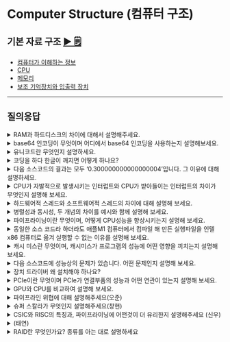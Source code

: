 # Computer Structure (컴퓨터 구조)

## 기본 자료 구조 [▶︎ 🗒](basic.md)

- [컴퓨터가 이해하는 정보](./basic.md#컴퓨터가-이해하는-정보)
- [CPU](./basic.md#CPU)
- [메모리](./basic.md#메모리)
- [보조 기억장치와 입출력 장치](./basic.md#보조기억장치와-입출력장치)

---

## 질의응답

<details>
<summary>RAM과 하드디스크의 차이에 대해서 설명해주세요.</summary>
<p>
- RAM이 CPU가 실행할 프로그램을 저장하는 부품이라면 하드디스크는 전원이 꺼져도 보관할 프로그램을 저장하는 부품
- 휘발성 저장장치인 RAM은 전원이 꺼지면 저장된 내용을 잃지만, 하드디스크는 비휘발성 저장장치이기 때문에 전원이 꺼져도 내용이 남아있다는 차이가 있습니다.
</p>
</details>

<details>
<summary>base64 인코딩이 무엇이며 어디에서 base64 인코딩을 사용하는지 설명해보세요.</summary>
<p>

- 문자 뿐만 아니라 아스키 코드로 표현할 수 없는 이미지 등의 이진 데이터까지 아스키 형태의 문자로 표현하기 위해 사용하는 인코딩 방식
- 주로 이메일에서 첨부파일을 전송하거나 웹에서 이미지 및 파일 데이터를 텍스트 형식으로 포함할 때 사용

창현:

- Base64 인코딩은 바이너리 데이터를 텍스트로 변환하는 인코딩 방식입니다. 변환된 데이터는 일반 텍스트 형식으로 유지되며, 이로 인해 바이너리 데이터를 안전하게 전송하거나 저장할 수 있습니다.
- 이메일에서 첨부파일을 보낼 때 사용합니다. 이메일 프로토콜(SMTP)에서는 바이너리 데이터를 직접 전송할 수 없기 때문에 첨부파일을 Base64로 인코딩하여 전송합니다.
- JWT는 Base64 인코딩을 사용하여 서버와 클라이언트 간에 데이터를 안전하게 주고받을 수 있도록 설계되었습니다.

- Base64를 사용하지 않는 경우:

일반 파일 업로드 (웹사이트): 대부분의 웹사이트에서 파일을 업로드할 때는 Base64 인코딩이 필요하지 않습니다. 브라우저에서 파일을 서버로 업로드할 때는 파일을 그대로 바이너리 형식으로 서버에 전송합니다. 이 과정에서는 **enctype="multipart/form-data"**를 사용하여 바이너리 데이터를 전송하며, Base64로 인코딩할 필요가 없습니다.

</p>
</details>

<details>
<summary>유니코드란 무엇인지 설명하세요.</summary>
<p>

- 여러 국가의 언어나 이모티콘 등을 표현할 수 있는 통일된 문자 집합
- 유니코드마다 부여되어있는 고유한 수 , 코드 포인트를 어떻게 코드로 표현하는지에 따라 다양한 인코딩 방법을 구분 할 수 있습니다.

창현:

- \*유니코드(Unicode)**는 전 세계의 모든 문자를 통일된 방식으로 표현하기 위해 개발된 **문자 인코딩 표준\*\*입니다. 각 언어의 문자, 기호, 이모지 등을 고유한 코드로 정의하여 컴퓨터에서 일관되게 처리할 수 있도록 설계되었습니다.
</p>
</details>

<details>
<summary>코딩을 하다 한글이 깨지면 어떻게 하나요?</summary>

<p>

- 한글이 깨지는 경우는 컴퓨터가 이해할 수 있는 문자의 모음, 문자집합을 인식하지 못했거나, 문자집합을 코드로 표현하는 인코딩 방법을 인식하지 못한 경우입니다
- 따라서 다른 문자 집합을 지원하는 다양한 인코딩 방법을 시도해봐야 합니다

신우 :

- 해당 코딩 환경에서 인식할 수 있는 인코딩 방법, 한글은 대표적으로 EUC-KR과 유니코드등을 확인해 봐야 합니다.
</p>
</details>

<details>
<summary>다음 소스코드의 결과는 모두 ‘0.300000000000000004’입니다. 그 이유에 대해 설명하세요.</summary>
<p>

![문제이미지](img/floating_point.png)

- **부동소수점 수의 이진 표현**:
  컴퓨터는 실수를 이진수(2진법)로 표현합니다. 하지만 `0.1`이나 `0.2` 같은 소수는 이진수로 정확하게 표현할 수 없습니다. 이러한 숫자들은 이진수로 무한하게 반복되므로, 컴퓨터는 이러한 값을 근사치로 저장하게 됩니다.
- **정밀도 한계**:
  컴퓨터가 사용하는 부동소수점 표현(일반적으로 IEEE 754 표준)은 고정된 비트 수를 사용해 소수를 표현합니다. 이로 인해, `0.1 + 0.2`의 결과도 정확히 `0.3`이 아니라 근사치가 됩니다. 이 근사값을 10진수로 변환하면 `0.30000000000000004`로 나타나게 됩니다. 이는 매우 작은 오차이지만, 부동소수점 연산에서는 이러한 오차가 발생할 수밖에 없습니다.
- **언어 간 일관성**:
  Python, Java, JavaScript 같은 언어들은 모두 IEEE 754 표준을 따르기 때문에 동일한 결과가 출력됩니다. 각 언어의 내부적인 소수점 처리 방식이 같기 때문에, 같은 수식을 계산할 때 동일한 오차가 발생합니다.

신우 :

- 실수를 다른 진수로 표현할 때, 정확하게 나누어 떨어지지 않아 무한이 반복되는 수들이 있습니다. 컴퓨터의 경우 데이터를 이진수로 저장하는데, '0.1'이나 '0.2'등은 2진수로 무한이 반복되기 때문에 저장할 수 있는 최대 자릿수에서 근사치를 저장합니다. 이 때문에 '0.1'이 컴퓨터에서는 '0.1'에 가까운 근사값이 나오게 되며 컴퓨터에서는 '0.1 + 0.2 = 0.3' 이 아닌 '0.1 + 0.2 = 0.3000000000000004' 가 나오게 됩니다.
</p>
</details>

<details>
<summary>CPU가 자발적으로 발생시키는 인터럽트와 CPU가 받아들이는 인터럽트의 차이가 무엇인지 설명해 보세요.</summary>
<p>
- **CPU가 자발적으로 발생시키는 인터럽트**는 소프트웨어 인터럽트로 주로 에러와 같은 예외의 상황에서 발생합니다.

**CPU가 받아들이는 인터럽트**는 주로 입출력 장치와 같은 하드웨어 인터럽트에서 일어납니다.

</p>
</details>

<details>
<summary>하드웨어적 스레드와 소프트웨어적 스레드의 차이에 대해 설명해 보세요.</summary>
<p>
- 하드웨어 스레드는 `하나의 코어가 동시에 처리하는 명령어의 단위`를 말합니다.

소프트웨어 스레드는 `하나의 프로그램에서 독립적으로 실행되는 단위`를 의미합니다.

하드웨어 스레드는 `병렬성`을, 소프트웨어 스레드는 `동시성`을 중심으로 작동합니다.

</p>
</details>

<details>
<summary>병렬성과 동시성, 두 개념의 차이를 예시와 함께 설명해 보세요.</summary>
<p>
- 병렬성은 작업을 실제로 같은 시간에 동시에 처리하는 성질을 의미하고 동시성은 작업을 동시에 처리하게끔 보이게하는 성질을 의미합니다. 멀티코어 CPU의 여러 코어가 같은 시각에 명령어를 동시에 처리하는 것이 병렬성의 예시이고, 1코어 1스레드 CPU가 여러 작업을 빠르게 번갈아가며 처리하는 것이 동시성의 예시입니다.
</p>
</details>

<details>
<summary>파이프라이닝이란 무엇이며, 어떻게 CPU성능을 향상시키는지 설명해 보세요.</summary>
<p>
- 명령어 병렬 처리기법은 여러 명령어를 동시에 처리해 CPU의 성능을 높이는 기법입니다.  파이프라이닝은 하나의 명령어를 처리하는 과정을 비슷한 시간 간격으로 쪼갠 뒤, 쪼개진 각각의 단계에서 동시에 실행 가능한 단계를 겹쳐서 실행해 CPU의 처리 성능을 높입니다.
</p>
</details>

<details>
<summary>동일한 소스 코드라 하더라도 애플M1 컴퓨터에서 컴파일 해 만든 실행파일을 인텔x86 컴퓨터로 옮겨 실행할 수 없는 이유를 설명해 보세요.</summary>
<p>
- 동일한 소스코드라도 각기 다른 명령어로 변환될 수 있기 때문입니다. 실행파일은 각각의 컴퓨터가 이해할 수 있는 명령어의 모음이기 때문에 CPU마다 이해하는 명령어의 집합이 다릅니다. 따라서 실행할 수 있는 실행파일도 달라집니다.
</p>
</details>

<details>
<summary>캐시 미스란 무엇이며, 캐시미스가 프로그램의 성능에 어떤 영향을 끼치는지 설명해 보세요.</summary>
<p>
- 캐시미스란 캐시에 있을 것이라고 기대했던 데이터가 캐시에 존재하지 않는 상황을 의미합니다. 캐시 미스가 발생하면 CPU가 메모리와 같이 실제로 데이터가 위치한 먼 곳까지 접근해야 합니다. 따라서 프로그램의 성능에 악영향을 끼치게 됩니다. 
</p>
</details>

<details>
<summary>다음 소스코드에 성능상의 문제가 있습니다. 어떤 문제인지 설명해 보세요.</summary>

```JAVA
public class Main {
	public static void main(String[] args){
		int[][] matix = new int[20000][20000];

		for (int i = 0; i < 20000; i++) {
			for (int j = 0; j < 20000; j++){
				matrix[j][i] = 1;
			}
		}
	}
}
```

<p>
- 배열 탐색에서 성능 문제가 발생하는 이유는 **캐시 효율성**과 관련이 있습니다. 컴퓨터 시스템에서 **캐시**는 데이터를 메모리에서 읽어오는 속도를 높이기 위해 사용되며, 이때 ****공간적 지역성** (Spatial Locality)**이 중요한 역할을 합니다.

- **공간적 지역성**이란 **메모리의 인접한 데이터들이 자주 함께 접근될 가능성**이 높다는 원칙을 말합니다. 즉, 배열의 원소들을 순차적으로 탐색하면 CPU 캐시가 한 번에 여러 개의 인접한 배열 원소를 가져오고, 이후 탐색할 때 이미 캐시된 데이터를 사용할 수 있어 성능이 향상됩니다.
- 그러나, 배열을 **비순차적으로 탐색**하면, 캐시에 미리 로드된 인접 데이터들을 활용하지 못하고, **캐시 미스(cache miss)**가 자주 발생하게 됩니다. 그 결과 메모리에서 데이터를 다시 가져와야 하는 횟수가 늘어나고, 성능이 저하됩니다.

배열을 탐색할 때는 **순차적으로 접근**하는 것이 성능을 극대화할 수 있는 방법입니다. 배열을 순차적으로 접근하면 공간적 지역성을 활용하여 CPU 캐시의 효율성을 극대화할 수 있습니다.

</p>
</details>

<details>
<summary>장치 드라이버 왜 설치해야 하나요?</summary>
<p>
- CPU가 장치컨트롤러를 작동시키기 위한 정보를 알아야 하기 때문입니다. CPU는 장치 드라이버가 설치되어 있지 않으면 해당 입출력 장치를 어떻게 작동시켜야할지, 즉 장치 컨트롤러와 어떻게 정보를 주고받아야하는지 알 수가 없습니다.
</p>
</details>

<details>
<summary>PCIe이란 무엇이며 PCIe가 연결부품의 성능과 어떤 연관이 있는지 설명해 보세요.</summary>
<p>
- PCle란 대표적인 입출력 버스의 일종으로 버전에 따라 지원되는 최대속도(대역폭)이가 다르므로 연결되는 부품의 성능에 영향을 끼칠 수 있습니다. 예를들어 PCle 3.0의 최대지원 속도는 PCle 6.0의 최대 지원 속도에 비해 느리기 때문에 같은 부품이라 하더라도 PCle 3.0에 연결할 경우 입출력 버스의 최대 지원 속도가 더 느릴수 있습니다.
</p>
</details>

<details>
<summary>GPU와 CPU를 비교하여 설명해 보세요.</summary>
<p>
- GPU는 주로 산술 연산과 같이 단순 연산을 병렬적으로 수행하기 위한 장치이고, CPU는 범용적인 연산을 수행하기 위한 장치입니다. GPU는 코어가 수백개에서 수천개까지 되기 때문에 병렬처리에 용이합니다. 하지만 CPU처럼 코어마다 복잡한 연산을 지원하지는 않습니다.
</p>
</details>

<details>
<summary>파이프라인 위협에 대해 설명해주세요(오준)</summary>
<p>
- 파이프라인 위협은 데이터 위협, 제어 위협, 구조적 위협(자원 위협)으로 나뉘어집니다. 데이터 위협은 의존성을 가진 두 명령어가 동시에 실행될 때 발생합니다, 제어 위협은 Jump나 Call, Interupt 같은 분기 명령어에 의해 프로그램 카운터가 갑작스럽게 변함으로서 발생하는 위협입니다. 마지막으로 구조적 위협은 CPU의 레지스터나 ALU에 동시에 접근하여 발생하는 위협입니다.
</p>
</details>

<details>
<summary>슈퍼 스칼라가 무엇인지 설명해주세요(창현)</summary>
<p>
- 슈퍼스칼라는 CPU 내부에 여러 개의 명령어 파이프라인을 포함하는 구조를 말합니다. 전통적인 단일 파이프라인 구조와 달리, 슈퍼스칼라 구조에서는 여러 명령어를 동시에 병렬로 실행할 수 있어 명령어 처리 효율성과 CPU 성능을 크게 향상시킵니다. 이를 통해 CPU는 클럭 사이클당 여러 개의 명령어를 처리하여, 처리량(Throughput)을 높이고 보다 빠른 성능을 발휘할 수 있습니다.
</p>
</details>

<details>
<summary>CSIC와 RISC의 특징과, 파이프라이닝에 어떤것이 더 유리한지 설명해주세요 (신우)</summary>
<p>
- 여기에 설명을 적어주세요
</p>
</details>

<details>
<summary>(태연)</summary>
<p>
- 여기에 설명을 적어주세요
</p>
</details>

<details>
<summary>RAID란 무엇인가요? 종류를 아는 대로 설명하세요</summary>
<p>
보조기억장치를 관리하는 방법중에 하나,RAID는 여러 개의 디스크를 하나의 논리적 디스크처럼 구성하여 성능, 용량, 안정성을 향상시키는 기술입니다.RAID 0은 데이터를 여러 디스크에 분산하여 저장하여 성능을 향상시키는 방식입니다. 단, ***디스크가 하나라도 고장나면 전체 데이터가 손실됩니다.***RAID 1은 데이터를 두개의 디스크에 완전히 복제하여 안정성을 향상시키는 방식입니다. 단, ***디스크 용량이 절반으로 줄어듭니다.***
</p>
</details>
